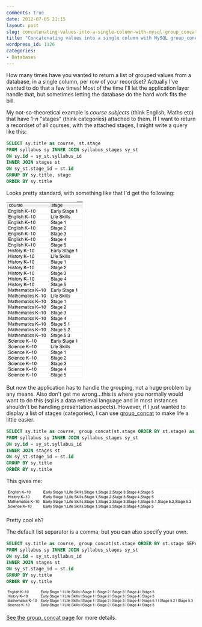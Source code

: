 ```yaml
---
comments: true
date: 2012-07-05 21:15
layout: post
slug: concatenating-values-into-a-single-column-with-mysql-group_concat
title: "Concatenating values into a single column with MySQL group_concat"
wordpress_id: 1126
categories:
- Databases
---
```


How many times have you wanted to return a list of grouped values from a database, in a single column, per row of your recordset? Actually I've wanted to do that a few times! Most of the time I'll let the application layer handle that, but sometimes letting the database do the hard work fits the bill.

My not-so-theoretical example is _course subjects_ (think English, Maths etc) that have 1-_n_ "stages" (think categories) attached to them. If I want to return a recordset of all courses, with the attached stages, I might write a query like this:

``` sql
SELECT sy.title as course, st.stage
FROM syllabus sy INNER JOIN syllabus_stages sy_st
ON sy.id = sy_st.syllabus_id
INNER JOIN stages st
ON sy_st.stage_id = st.id
GROUP BY sy.title, stage
ORDER BY sy.title
```

Looks pretty standard, with something like that I'd get the following:

![](/images/uploads/2012/07/Screen-shot-2012-07-06-at-6.50.45-AM.png)

But now the application has to handle the grouping, not a huge problem by any means. Also don't get me wrong...this is where you normally would want to do this (sql is a data retrieval language and in most instances shouldn't be handling presentation aspects). However, if I just wanted to display a list of stages (categories), I can use [group_concat](http://dev.mysql.com/doc/refman/5.0/en/group-by-functions.html#function_group-concat) to make life a little easier.

``` sql
SELECT sy.title as course, group_concat(st.stage ORDER BY st.stage) as stage
FROM syllabus sy INNER JOIN syllabus_stages sy_st
ON sy.id = sy_st.syllabus_id
INNER JOIN stages st
ON sy_st.stage_id = st.id
GROUP BY sy.title
ORDER BY sy.title
```

This gives me:

![](/images/uploads/2012/07/Screen-shot-2012-07-06-at-6.53.14-AM.png)

Pretty cool eh?

The default list separator is a comma, but you can also specify your own.

``` sql
SELECT sy.title as course, group_concat(st.stage ORDER BY st.stage SEPARATOR ' | ') as stage
FROM syllabus sy INNER JOIN syllabus_stages sy_st
ON sy.id = sy_st.syllabus_id
INNER JOIN stages st
ON sy_st.stage_id = st.id
GROUP BY sy.title
ORDER BY sy.title
```

![](/images/uploads/2012/07/Screen-shot-2012-07-06-at-7.12.02-AM.png)

[See the group_concat page](http://dev.mysql.com/doc/refman/5.0/en/group-by-functions.html#function_group-concat) for more details.
